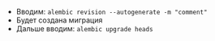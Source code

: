 - Вводим: ```alembic revision --autogenerate -m "comment"```
- Будет создана миграция
- Дальше вводим: ```alembic upgrade heads```